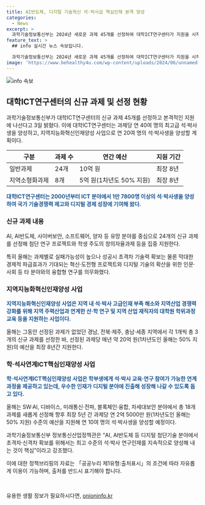 ```yaml
---
title: AI반도체, 디지털 기술혁신 석·박사급 핵심인재 본격 양성
categories:
  - News
excerpt: >
  과학기술정보통신부는 2024년 새로운 과제 45개를 선정하여 대학ICT연구센터가 지원을 시작했다. 이에 따라 석·박사급 핵심인재를 양성하기 위해 과제당 연 40여 명의 최고급 석·박사생을 양성하고, 지역지능화혁신인재양성사업으로 연 20여 명의 석·박사생을 양성할 계획이다. AI, AI반도체, 사이버보안 등을 중심으로 24개의 신규 과제를 선정하고, 8개 신규 과제는 지역인재 양성과 균형 발전을 적극 지원하기 위해 지원된다.환 출처=정책브리핑 www.korea.kr>
feature_text: >
  ## info 실시간 뉴스 속보입니다.

  과학기술정보통신부는 2024년 새로운 과제 45개를 선정하여 대학ICT연구센터가 지원을 시작했다. 이에 따라 석·박사급 핵심인재를 양성하기 위해 과제당 연 40여 명의 최고급 석·박사생을 양성하고, 지역지능화혁신인재양성사업으로 연 20여 명의 석·박사생을 양성할 계획이다. AI, AI반도체, 사이버보안 등을 중심으로 24개의 신규 과제를 선정하고, 8개 신규 과제는 지역인재 양성과 균형 발전을 적극 지원하기 위해 지원된다.환 출처=정책브리핑 www.korea.kr>
image: 'https://www.behealthy4u.com/wp-content/uploads/2024/06/unnamed-file.png'
---
```


<p><img src="https://www.behealthy4u.com/wp-content/uploads/2024/06/unnamed-file.png" alt="info 속보" /></p>

<h2 data-ke-size="size26">대학ICT연구센터의 신규 과제 및 선정 현황</h2>

<p data-ke-size="size16">과학기술정보통신부가 대학ICT연구센터의 신규 과제 45개를 선정하고 본격적인 지원에 나선다고 3일 밝혔다. 이에 대학ICT연구센터는 과제당 연 40여 명의 최고급 석·박사생을 양성하고, 지역지능화혁신인재양성 사업으로 연 20여 명의 석·박사생을 양성할 계획이다.</p>

<table>
<thead>
<tr>
<th>구분</th>
<th>과제 수</th>
<th>연간 예산</th>
<th>지원 기간</th>
</tr>
</thead>
<tbody>
<tr>
<td>일반과제</td>
<td>24개</td>
<td>10억 원</td>
<td>최장 8년</td>
</tr>
<tr>
<td>지역소형화과제</td>
<td>8개</td>
<td>5억 원(1차년도 50% 지원)</td>
<td>최장 8년</td>
</tr>
</tbody>
</table>

<p><b><span style="color: #1a5490;">대학ICT연구센터는 2000년부터 ICT 분야에서 1만 7800명 이상의 석·박사생을 양성하여 국가 기술경쟁력 제고와 디지털 경제 성장에 기여해 왔다.</span></b></p>

<h3 data-ke-size="size24">신규 과제 내용</h3>

<p data-ke-size="size16">AI, AI반도체, 사이버보안, 소프트웨어, 양자 등 유망 분야를 중심으로 24개의 신규 과제를 선정해 첨단 연구 프로젝트와 학생 주도의 창의자율과제 등을 집중 지원한다.</p>

<p data-ke-size="size16">특히 올해는 과제별로 실패가능성이 높으나 성공시 초격차 기술력 확보는 물론 막대한 경제적 파급효과가 기대되는 혁신·도전형 프로젝트와 디지털 기술의 확산을 위한 인문·사회 등 타 분야와의 융합형 연구를 의무화했다.</p>

<h3 data-ke-size="size24">지역지능화혁신인재양성 사업</h3>

<p data-ke-size="size16"><b><span style="color: #1a5490;">지역지능화혁신인재양성 사업은 지역 내 석·박사 고급인재 부족 해소와 지역산업 경쟁력 강화를 위해 지역 주력산업과 연계한 산·학 연구 및 지역 산업 재직자의 대학원 학위과정 교육 등을 지원하는 사업이다.</span></b></p>

<p data-ke-size="size16">올해는 그동안 선정된 과제가 없었던 경남, 전북·제주, 충남·세종 지역에서 각 1개씩 총 3개의 신규 과제를 선정한 바, 선정된 과제당 매년 약 20억 원(1차년도인 올해는 50% 지원)의 예산을 최장 8년간 지원한다.</p>

<h3 data-ke-size="size24">학·석사연계ICT핵심인재양성 사업</h3>

<p data-ke-size="size16"><b><span style="color: #1a5490;">학·석사연계ICT핵심인재양성 사업은 학부생에게 석·박사 교육·연구 참여가 가능한 연계과정을 제공하고 있는데, 우수한 인재가 디지털 분야에 진출해 성장해 나갈 수 있도록 돕고 있다.</span></b></p>

<p data-ke-size="size16">올해는 SW·AI, 디바이스, 미래통신·전파, 블록체인·융합, 차세대보안 분야에서 총 18개 과제를 새롭게 선정해 향후 최장 5년 간 과제당 연 2억 5000만 원(1차년도인 올해는 50% 지원) 수준의 예산을 지원해 연 10여 명의 석·박사생을 양성할 예정이다.</p>

<p data-ke-size="size16">과학기술정보통신부 정보통신산업정책관은 “AI, AI반도체 등 디지털 첨단기술 분야에서 초격차·신격차 확보를 위해서는 최고 수준의 석·박사 연구인재를 지속적으로 양성해 내는 것이 핵심”이라고 강조했다.</p>

<p data-ke-size="size16">이에 대한 정책브리핑의 자료는 「공공누리 제1유형:출처표시」의 조건에 따라 자유롭게 이용이 가능하며, 출처를 반드시 표기해야 합니다.</p>

<p data-ke-size="size16">&nbsp;</p>
유용한 생활 정보가 필요하시다면, <a href="https://onioninfo.kr" rel="dofollow">onioninfo.kr</a>



